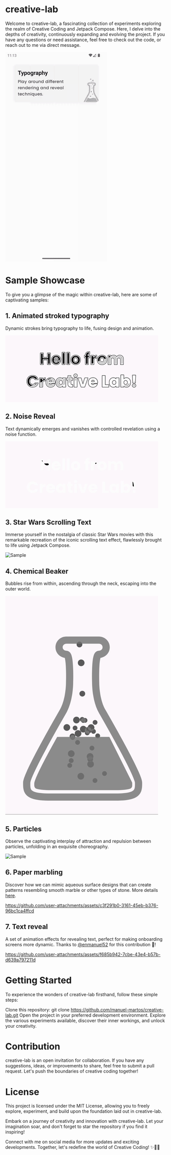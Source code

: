 # creative-lab
Welcome to creative-lab, a fascinating collection of experiments exploring the realm of Creative Coding and Jetpack Compose. Here, I delve into the depths of creativity, continuously expanding and evolving the project. If you have any questions or need assistance, feel free to check out the code, or reach out to me via direct message.

![Sample](img/creative-lab.gif)

# Sample Showcase
To give you a glimpse of the magic within creative-lab, here are some of captivating samples:

## 1. Animated stroked typography
Dynamic strokes bring typography to life, fusing design and animation.

![Sample](img/stroke-animation.gif) 

## 2. Noise Reveal
Text dynamically emerges and vanishes with controlled revelation using a noise function.

![Sample](img/noisy-reveal.gif) 


## 3. Star Wars Scrolling Text
Immerse yourself in the nostalgia of classic Star Wars movies with this remarkable recreation of the iconic scrolling text effect, flawlessly brought to life using Jetpack Compose.

![Sample](img/star-wars-effect.gif) 

## 4. Chemical Beaker
Bubbles rise from within, ascending through the neck, escaping into the outer world.

![Sample](img/chemical-beaker.gif)

## 5. Particles
Observe the captivating interplay of attraction and repulsion between particles, unfolding in an exquisite choreography.

![Sample](img/particles.gif)

## 6. Paper marbling
Discover how we can mimic aqueous surface designs that can create patterns resembling smooth marble or other types of stone. More details [here](https://en.wikipedia.org/wiki/Paper_marbling).

https://github.com/user-attachments/assets/c3f291b0-3161-45eb-b376-96bc1ca4ffcd

## 7. Text reveal
A set of animation effects for revealing text, perfect for making onboarding screens more dynamic. Thanks to [@enmanuel52](https://github.com/enmanuel52) for this contribution 🚀!

https://github.com/user-attachments/assets/f685b942-7cbe-43e4-b57b-d639a797211d

# Getting Started
To experience the wonders of creative-lab firsthand, follow these simple steps:

Clone this repository: git clone https://github.com/manuel-martos/creative-lab.git
Open the project in your preferred development environment.
Explore the various experiments available, discover their inner workings, and unlock your creativity.

# Contribution
creative-lab is an open invitation for collaboration. If you have any suggestions, ideas, or improvements to share, feel free to submit a pull request. Let's push the boundaries of creative coding together!

# License
This project is licensed under the MIT License, allowing you to freely explore, experiment, and build upon the foundation laid out in creative-lab.

Embark on a journey of creativity and innovation with creative-lab. Let your imagination soar, and don't forget to star the repository if you find it inspiring!

Connect with me on social media for more updates and exciting developments. Together, let's redefine the world of Creative Coding! ✨🎨🚀
